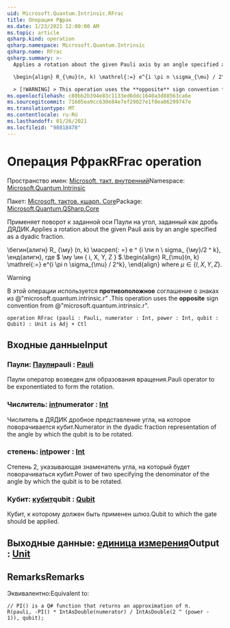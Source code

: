 ```yaml
---
uid: Microsoft.Quantum.Intrinsic.RFrac
title: Операция Рфрак
ms.date: 1/23/2021 12:00:00 AM
ms.topic: article
qsharp.kind: operation
qsharp.namespace: Microsoft.Quantum.Intrinsic
qsharp.name: RFrac
qsharp.summary: >-
  Applies a rotation about the given Pauli axis by an angle specified as a dyadic fraction.

  \begin{align} R_{\mu}(n, k) \mathrel{:=} e^{i \pi n \sigma_{\mu} / 2^k}, \end{align} where $\mu \in \{I, X, Y, Z\}$.

  > [!WARNING] > This operation uses the **opposite** sign convention from > @"microsoft.quantum.intrinsic.r".
ms.openlocfilehash: c80bb2b394e83c1133ed6ddc1640a3d88563ca6e
ms.sourcegitcommit: 71605ea9cc630e84e7ef29027e1f0ea06299747e
ms.translationtype: MT
ms.contentlocale: ru-RU
ms.lasthandoff: 01/26/2021
ms.locfileid: "98818478"
---
```

# <a name="rfrac-operation"></a><span data-ttu-id="c3c4c-102">Операция Рфрак</span><span class="sxs-lookup"><span data-stu-id="c3c4c-102">RFrac operation</span></span>

<span data-ttu-id="c3c4c-103">Пространство имен: [Microsoft. такт. внутренний](xref:Microsoft.Quantum.Intrinsic)</span><span class="sxs-lookup"><span data-stu-id="c3c4c-103">Namespace: [Microsoft.Quantum.Intrinsic](xref:Microsoft.Quantum.Intrinsic)</span></span>

<span data-ttu-id="c3c4c-104">Пакет: [Microsoft. тактов. кшарп. Core](https://nuget.org/packages/Microsoft.Quantum.QSharp.Core)</span><span class="sxs-lookup"><span data-stu-id="c3c4c-104">Package: [Microsoft.Quantum.QSharp.Core](https://nuget.org/packages/Microsoft.Quantum.QSharp.Core)</span></span>


<span data-ttu-id="c3c4c-105">Применяет поворот к заданной оси Паули на угол, заданный как дробь ДЯДИК.</span><span class="sxs-lookup"><span data-stu-id="c3c4c-105">Applies a rotation about the given Pauli axis by an angle specified as a dyadic fraction.</span></span>

<span data-ttu-id="c3c4c-106">\бегин{алигн} R_ {\му} (n, k) \масрел{: =} e ^ {i \пи n \ sigma_ {\му}/2 ^ k}, \енд{алигн}, где $ \му \ин \{ i, X, Y, Z \} $.</span><span class="sxs-lookup"><span data-stu-id="c3c4c-106">\begin{align} R_{\mu}(n, k) \mathrel{:=} e^{i \pi n \sigma_{\mu} / 2^k}, \end{align} where $\mu \in \{I, X, Y, Z\}$.</span></span>

> [!WARNING]
> <span data-ttu-id="c3c4c-107">В этой операции используется **противоположное** соглашение о знаках из @"microsoft.quantum.intrinsic.r" .</span><span class="sxs-lookup"><span data-stu-id="c3c4c-107">This operation uses the **opposite** sign convention from @"microsoft.quantum.intrinsic.r".</span></span>

```qsharp
operation RFrac (pauli : Pauli, numerator : Int, power : Int, qubit : Qubit) : Unit is Adj + Ctl
```


## <a name="input"></a><span data-ttu-id="c3c4c-108">Входные данные</span><span class="sxs-lookup"><span data-stu-id="c3c4c-108">Input</span></span>

### <a name="pauli--pauli"></a><span data-ttu-id="c3c4c-109">Паули: [Паули](xref:microsoft.quantum.lang-ref.pauli)</span><span class="sxs-lookup"><span data-stu-id="c3c4c-109">pauli : [Pauli](xref:microsoft.quantum.lang-ref.pauli)</span></span>

<span data-ttu-id="c3c4c-110">Паули оператор возведен для образования вращения.</span><span class="sxs-lookup"><span data-stu-id="c3c4c-110">Pauli operator to be exponentiated to form the rotation.</span></span>


### <a name="numerator--int"></a><span data-ttu-id="c3c4c-111">Числитель: [int](xref:microsoft.quantum.lang-ref.int)</span><span class="sxs-lookup"><span data-stu-id="c3c4c-111">numerator : [Int](xref:microsoft.quantum.lang-ref.int)</span></span>

<span data-ttu-id="c3c4c-112">Числитель в ДЯДИК дробное представление угла, на которое поворачивается кубит.</span><span class="sxs-lookup"><span data-stu-id="c3c4c-112">Numerator in the dyadic fraction representation of the angle by which the qubit is to be rotated.</span></span>


### <a name="power--int"></a><span data-ttu-id="c3c4c-113">степень: [int](xref:microsoft.quantum.lang-ref.int)</span><span class="sxs-lookup"><span data-stu-id="c3c4c-113">power : [Int](xref:microsoft.quantum.lang-ref.int)</span></span>

<span data-ttu-id="c3c4c-114">Степень 2, указывающая знаменатель угла, на который будет поворачиваться кубит.</span><span class="sxs-lookup"><span data-stu-id="c3c4c-114">Power of two specifying the denominator of the angle by which the qubit is to be rotated.</span></span>


### <a name="qubit--qubit"></a><span data-ttu-id="c3c4c-115">Кубит: [кубит](xref:microsoft.quantum.lang-ref.qubit)</span><span class="sxs-lookup"><span data-stu-id="c3c4c-115">qubit : [Qubit](xref:microsoft.quantum.lang-ref.qubit)</span></span>

<span data-ttu-id="c3c4c-116">Кубит, к которому должен быть применен шлюз.</span><span class="sxs-lookup"><span data-stu-id="c3c4c-116">Qubit to which the gate should be applied.</span></span>



## <a name="output--unit"></a><span data-ttu-id="c3c4c-117">Выходные данные: [единица измерения](xref:microsoft.quantum.lang-ref.unit)</span><span class="sxs-lookup"><span data-stu-id="c3c4c-117">Output : [Unit](xref:microsoft.quantum.lang-ref.unit)</span></span>



## <a name="remarks"></a><span data-ttu-id="c3c4c-118">Remarks</span><span class="sxs-lookup"><span data-stu-id="c3c4c-118">Remarks</span></span>

<span data-ttu-id="c3c4c-119">Эквивалентно:</span><span class="sxs-lookup"><span data-stu-id="c3c4c-119">Equivalent to:</span></span>

```qsharp
// PI() is a Q# function that returns an approximation of π.
R(pauli, -PI() * IntAsDouble(numerator) / IntAsDouble(2 ^ (power - 1)), qubit);
```